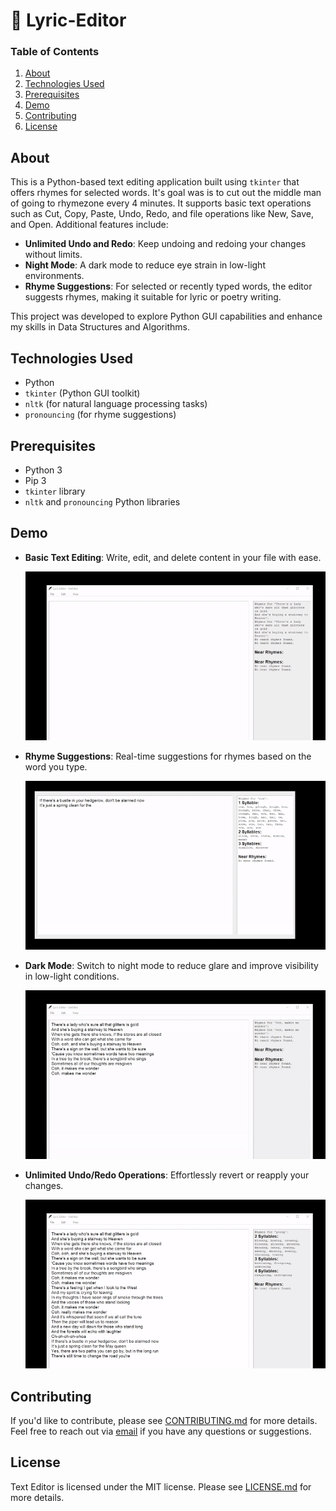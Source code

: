 # 📝 Lyric-Editor

### Table of Contents

1. [About](#about)
2. [Technologies Used](#technologies-used)
3. [Prerequisites](#prerequisites)
4. [Demo](#demo)
5. [Contributing](#contributing)
6. [License](#license)

## About

This is a Python-based text editing application built using `tkinter` that offers rhymes for selected words. It's goal was is to cut out the middle man of going to rhymezone every 4 minutes. It supports basic text operations such as Cut, Copy, Paste, Undo, Redo, and file operations like New, Save, and Open. Additional features include:

- **Unlimited Undo and Redo**: Keep undoing and redoing your changes without limits.
- **Night Mode**: A dark mode to reduce eye strain in low-light environments.
- **Rhyme Suggestions**: For selected or recently typed words, the editor suggests rhymes, making it suitable for lyric or poetry writing.

This project was developed to explore Python GUI capabilities and enhance my skills in Data Structures and Algorithms.

## Technologies Used

- Python
- `tkinter` (Python GUI toolkit)
- `nltk` (for natural language processing tasks)
- `pronouncing` (for rhyme suggestions)

## Prerequisites

- Python 3
- Pip 3
- `tkinter` library
- `nltk` and `pronouncing` Python libraries

## Demo

- **Basic Text Editing**: Write, edit, and delete content in your file with ease.

  ![Text Editor Example](./gifs/editor_preview.gif)

- **Rhyme Suggestions**: Real-time suggestions for rhymes based on the word you type.

  ![Rhyme Suggestions](./gifs/rhyme_preview.gif)

- **Dark Mode**: Switch to night mode to reduce glare and improve visibility in low-light conditions.

  ![Dark Mode](./gifs/darkmode_preview.gif)

- **Unlimited Undo/Redo Operations**: Effortlessly revert or reapply your changes.

  ![Undo/Redo Operations](./gifs/edit_preview.gif)



## Contributing

If you'd like to contribute, please see [CONTRIBUTING.md](https://github.com/p-cottrell/lyric_editor/blob/master/CONTRIBUTING.md) for more details. Feel free to reach out via [email](mailto:p.cottrell@egmail.com) if you have any questions or suggestions.

## License

Text Editor is licensed under the MIT license. Please see [LICENSE.md](https://github.com/p-cottrell/lyric_editor/blob/master/LICENSE.md) for more details.

